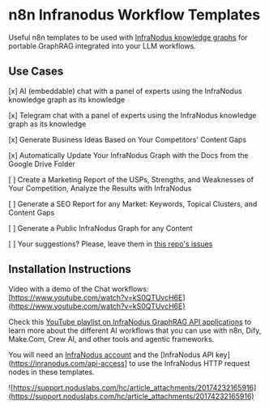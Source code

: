 # n8n Infranodus Workflow Templates

Useful n8n templates to be used with [InfraNodus knowledge graphs](https://infranodus.com) for portable GraphRAG integrated into your LLM workflows. 


## Use Cases

[x] AI (embeddable) chat with a panel of experts using the InfraNodus knowledge graph as its knowledge

[x] Telegram chat with a panel of experts using the InfraNodus knowledge graph as its knowledge

[x] Generate Business Ideas Based on Your Competitors' Content Gaps 

[x] Automatically Update Your InfraNodus Graph with the Docs from the Google Drive Folder

[ ] Create a Marketing Report of the USPs, Strengths, and Weaknesses of Your Competition, Analyze the Results with InfraNodus

[ ] Generate a SEO Report for any Market: Keywords, Topical Clusters, and Content Gaps

[ ] Generate a Public InfraNodus Graph for any Content

[ ] Your suggestions? Please, leave them in [this repo's issues](https://github.com/infranodus/n8n-infranodus-workflow-templates/issue)


## Installation Instructions

Video with a demo of the Chat workflows: [https://www.youtube.com/watch?v=kS0QTUvcH6E](https://www.youtube.com/watch?v=kS0QTUvcH6E)

Check this [YouTube playlist on InfraNodus GraphRAG API applications](https://www.youtube.com/playlist?list=PLZhDuTZwzpWcgWKn2ZKQPPvuFU4hepQc9) to learn more about the different AI workflows that you can use with n8n, Dify, Make.Com, Crew AI, and other tools and agentic frameworks. 

You will need an [InfraNodus account](https://infranodus.com/use-case/ai-knowledge-graphs) and the [InfraNodus API key](https://inranodus.com/api-access] to use the InfraNodus HTTP request nodes in these templates.

![https://support.noduslabs.com/hc/article_attachments/20174232165916](https://support.noduslabs.com/hc/article_attachments/20174232165916)

